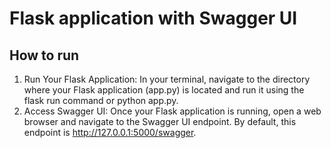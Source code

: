 # Flask application with Swagger UI

## How to run
1. Run Your Flask Application: In your terminal, navigate to the directory where your Flask application (app.py) is located and run it using the flask run command or python app.py.
2. Access Swagger UI: Once your Flask application is running, open a web browser and navigate to the Swagger UI endpoint. By default, this endpoint is http://127.0.0.1:5000/swagger.
